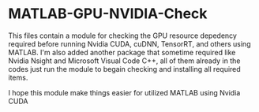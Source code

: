# MATLAB-GPU-NVIDIA-Check
This files contain a module for checking the GPU resource depedency required before running Nvidia CUDA, cuDNN, TensorRT, and others using MATLAB. I'm also added another package that sometime required like Nvidia Nsight and Microsoft Visual Code C++, all of them already in the codes just run the module to begain checking and installing all required items.

I hope this module make things easier for utilized MATLAB using Nvidia CUDA

